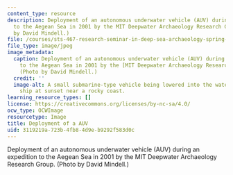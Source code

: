 ```yaml
---
content_type: resource
description: Deployment of an autonomous underwater vehicle (AUV) during an expedition
  to the Aegean Sea in 2001 by the MIT Deepwater Archaeology Research Group. (Photo
  by David Mindell.)
file: /courses/sts-467-research-seminar-in-deep-sea-archaeology-spring-2002/3119219a723b4fb84d9eb9292f583d0c_sts-467s02.jpg
file_type: image/jpeg
image_metadata:
  caption: Deployment of an autonomous underwater vehicle (AUV) during an expedition
    to the Aegean Sea in 2001 by the [MIT Deepwater Archaeology Research Group](http://web.mit.edu/deeparch/www/home/index.html).
    (Photo by David Mindell.)
  credit: ''
  image-alt: A small submarine-type vehicle being lowered into the water from a large
    ship at sunset near a rocky coast.
learning_resource_types: []
license: https://creativecommons.org/licenses/by-nc-sa/4.0/
ocw_type: OCWImage
resourcetype: Image
title: Deployment of a AUV
uid: 3119219a-723b-4fb8-4d9e-b9292f583d0c
---
```

Deployment of an autonomous underwater vehicle (AUV) during an expedition to the Aegean Sea in 2001 by the MIT Deepwater Archaeology Research Group. (Photo by David Mindell.)